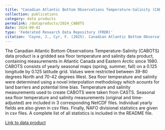 ```yaml
---
title: "Canadian Atlantic Bottom Observations Temperature-Salinity (CABOTS)"
collection: publications
category: data products
permalink: /dataproducts/2024_CABOTS
date: 2024-09-01
type: 'Federated Research Data Repository (FRDR)'
citation: 'Coyne, J., Cyr, F. (2025). Canadian Atlantic Bottom Observations Temperature-Salinity (CABOTS). Federated Research Data Repository. https://doi.org/10.20383/103.0969'
---
```

The Canadian Atlantic Bottom Observations Temperature-Salinity (CABOTS) data product is a gridded sea floor temperature and salinity data product, containing measurements in Atlantic Canada and Eastern Arctic since 1980. CABOTS consists of yearly seasonal maps (spring, summer, fall) on a 0.125 longitude by 0.125 latitude grid. Values were restricted between 39-80 degrees North and 70-42 degrees West. Sea floor temperature and salinity were determined using a novel interpolation methodology which acounts for land barriers and potential time bias. Temperature and salinity measurements used to create CABOTS were taken from CASTS. Seasonal sea floor temperature and salinity measurements (original and time-adjusted) are included in 3 corresponding NetCDF files. Individual yearly fields are also given in csv files. Finally, NAFO divisional statistics are given in csv files. A complete list of all statistics is included in the README file.

[Link to data product](https://www.frdr-dfdr.ca/repo/dataset/c713188f-3e24-4399-9dde-94331ab0a704)
